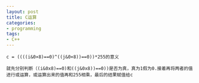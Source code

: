 ```yaml
---
layout: post
title: C运算
categories:
- programming
tags:
- C++
---
```


    c = ((((i&0×8)==0)^((j&0×8))==0))*255的意义

    就先分别判断（(i&0x8)==0)和((j&0x8))==0))是否为真，真为1假为0.接着再将两者的值进行或运算，或运算出来的值再和255相乘，最后的结果赋值给c
